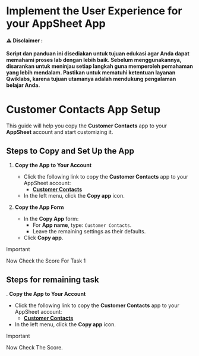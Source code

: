 #  Implement the User Experience for your AppSheet App


#### ⚠️ Disclaimer :
**Script dan panduan ini disediakan untuk tujuan edukasi agar Anda dapat memahami proses lab dengan lebih baik. Sebelum menggunakannya, disarankan untuk meninjau setiap langkah guna memperoleh pemahaman yang lebih mendalam. Pastikan untuk mematuhi ketentuan layanan Qwiklabs, karena tujuan utamanya adalah mendukung pengalaman belajar Anda.**

# Customer Contacts App Setup

This guide will help you copy the **Customer Contacts** app to your **AppSheet** account and start customizing it.

## Steps to Copy and Set Up the App

1. **Copy the App to Your Account**
   - Click the following link to copy the **Customer Contacts** app to your AppSheet account:
     - [**Customer Contacts**](https://www.appsheet.com/Template/AppDef?appName=Lab2-CustomerContacts-3856613)
   - In the left menu, click the **Copy app** icon.

2. **Copy the App Form**
   - In the **Copy App** form:
     - For **App name**, type: `Customer Contacts`.
     - Leave the remaining settings as their defaults.
   - Click **Copy app**.


>[!IMPORTANT]
> Now Check the Score For Task 1

## Steps for remaining task 

. **Copy the App to Your Account**
   - Click the following link to copy the **Customer Contacts** app to your AppSheet account:
     - [**Customer Contacts**](https://www.appsheet.com/Template/AppDef?appName=CustomerContacts-79598426&utm_source=share_app_link)
   - In the left menu, click the **Copy app** icon.

>[!IMPORTANT]
> Now Check The Score.